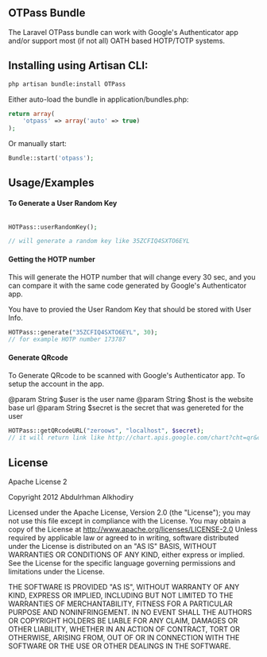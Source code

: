 ## OTPass Bundle

The Laravel OTPass bundle can work with Google's Authenticator app and/or support most (if not all) OATH based HOTP/TOTP systems.

## Installing using Artisan CLI:

```bash
php artisan bundle:install OTPass
```

Either auto-load the bundle in application/bundles.php:

```php
return array(
    'otpass' => array('auto' => true)
);
```

Or manually start:

```php
Bundle::start('otpass');
```

## Usage/Examples


#### To Generate a User Random Key

```php

HOTPass::userRandomKey();

// will generate a random key like 35ZCFIQ4SXTO6EYL
```

#### Getting the HOTP number 
This will generate the HOTP number that will change every 30 sec,
and you can compare it with the same code generated by Google's Authenticator app.

You have to provied the User Random Key that should be stored with User Info.

```php
HOTPass::generate("35ZCFIQ4SXTO6EYL", 30);
// for example HOTP number 173787
```

#### Generate QRcode

To Generate QRcode to be scanned with Google's Authenticator app. To  setup the account in the app.

@param String $user is the user name
@param String $host is the website base url
@param String $secret is the secret that was genereted for the user

```php
HOTPass::getQRcodeURL("zeroows", "localhost", $secret);
// it will return link like http://chart.apis.google.com/chart?cht=qr&chs=150x150&chl=otpauth://totp/localhost:zeroows?secret=35ZCFIQ4SXTO6EYL&chld=H|0

```

## License

Apache License 2

Copyright 2012 Abdulrhman Alkhodiry

Licensed under the Apache License, Version 2.0 (the "License");
you may not use this file except in compliance with the License.
You may obtain a copy of the License at
     http://www.apache.org/licenses/LICENSE-2.0
Unless required by applicable law or agreed to in writing, software
distributed under the License is distributed on an "AS IS" BASIS,
WITHOUT WARRANTIES OR CONDITIONS OF ANY KIND, either express or implied.
See the License for the specific language governing permissions and
limitations under the License.

THE SOFTWARE IS PROVIDED "AS IS", WITHOUT WARRANTY OF ANY KIND, EXPRESS OR IMPLIED, INCLUDING BUT NOT LIMITED TO THE WARRANTIES OF MERCHANTABILITY, FITNESS FOR A PARTICULAR PURPOSE AND NONINFRINGEMENT. IN NO EVENT SHALL THE AUTHORS OR COPYRIGHT HOLDERS BE LIABLE FOR ANY CLAIM, DAMAGES OR OTHER LIABILITY, WHETHER IN AN ACTION OF CONTRACT, TORT OR OTHERWISE, ARISING FROM, OUT OF OR IN CONNECTION WITH THE SOFTWARE OR THE USE OR OTHER DEALINGS IN THE SOFTWARE.
